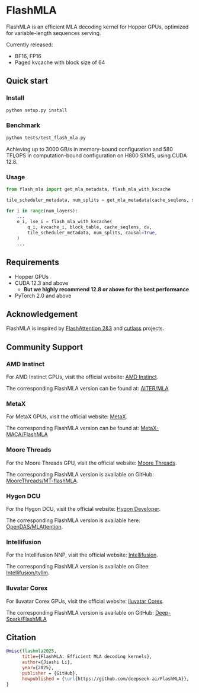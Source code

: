 # FlashMLA

FlashMLA is an efficient MLA decoding kernel for Hopper GPUs, optimized for variable-length sequences serving.

Currently released:
- BF16, FP16
- Paged kvcache with block size of 64

## Quick start

### Install

```bash
python setup.py install
```

### Benchmark

```bash
python tests/test_flash_mla.py
```

Achieving up to 3000 GB/s in memory-bound configuration and 580 TFLOPS in computation-bound configuration on H800 SXM5, using CUDA 12.8.

### Usage

```python
from flash_mla import get_mla_metadata, flash_mla_with_kvcache

tile_scheduler_metadata, num_splits = get_mla_metadata(cache_seqlens, s_q * h_q // h_kv, h_kv)

for i in range(num_layers):
    ...
    o_i, lse_i = flash_mla_with_kvcache(
        q_i, kvcache_i, block_table, cache_seqlens, dv,
        tile_scheduler_metadata, num_splits, causal=True,
    )
    ...
```

## Requirements

- Hopper GPUs
- CUDA 12.3 and above
    - **But we highly recommend 12.8 or above for the best performance**
- PyTorch 2.0 and above

## Acknowledgement

FlashMLA is inspired by [FlashAttention 2&3](https://github.com/dao-AILab/flash-attention/) and [cutlass](https://github.com/nvidia/cutlass) projects.

## Community Support

### AMD Instinct
For AMD Instinct GPUs, visit the official website: [AMD Instinct](https://www.amd.com/en/products/accelerators/instinct.html).

The corresponding FlashMLA version can be found at: [AITER/MLA](https://github.com/ROCm/aiter/blob/main/aiter/mla.py)


### MetaX
For MetaX GPUs, visit the official website: [MetaX](https://www.metax-tech.com).

The corresponding FlashMLA version can be found at: [MetaX-MACA/FlashMLA](https://github.com/MetaX-MACA/FlashMLA)


### Moore Threads
For the Moore Threads GPU, visit the official website: [Moore Threads](https://www.mthreads.com/).

The corresponding FlashMLA version is available on GitHub: [MooreThreads/MT-flashMLA](https://github.com/MooreThreads/MT-flashMLA).


### Hygon DCU
For the Hygon DCU, visit the official website: [Hygon Developer](https://developer.sourcefind.cn/).

The corresponding FlashMLA version is available here: [OpenDAS/MLAttention](https://developer.sourcefind.cn/codes/OpenDAS/MLAttention).


### Intellifusion
For the Intellifusion NNP, visit the official website: [Intellifusion](https://www.intellif.com).

The corresponding FlashMLA version is available on Gitee: [Intellifusion/tyllm](https://gitee.com/Intellifusion_2025/tyllm/blob/master/python/tylang/flash_mla.py).


### Iluvatar Corex
For Iluvatar Corex GPUs, visit the official website: [Iluvatar Corex](https://www.iluvatar.com).

The corresponding FlashMLA version is available on GitHub: [Deep-Spark/FlashMLA](https://github.com/Deep-Spark/FlashMLA/tree/iluvatar_flashmla)

## Citation

```bibtex
@misc{flashmla2025,
      title={FlashMLA: Efficient MLA decoding kernels},
      author={Jiashi Li},
      year={2025},
      publisher = {GitHub},
      howpublished = {\url{https://github.com/deepseek-ai/FlashMLA}},
}
```
